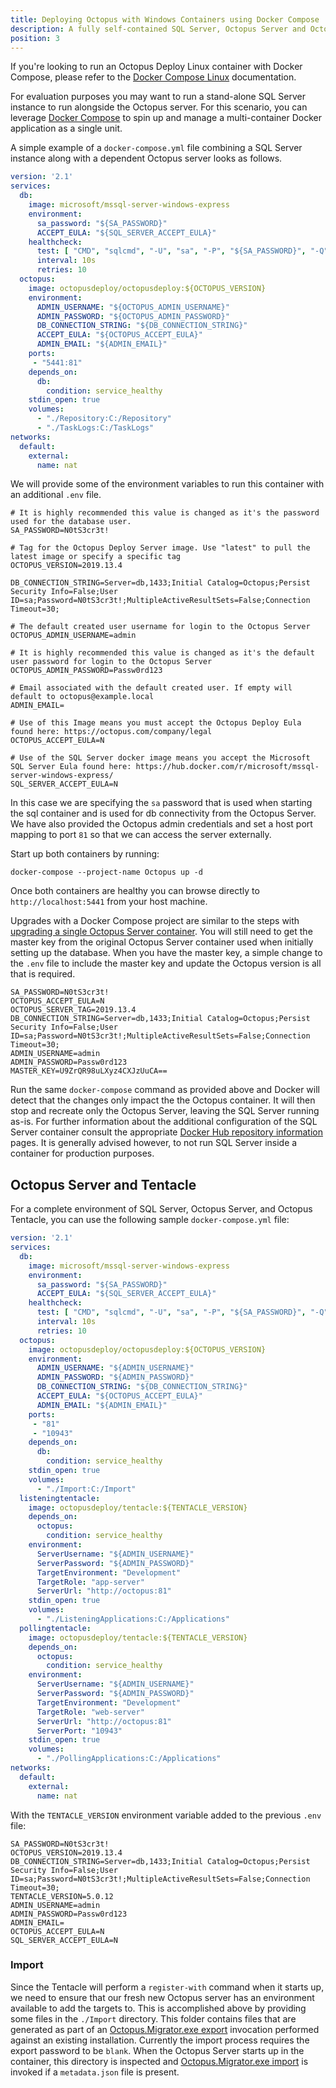 ```yaml
---
title: Deploying Octopus with Windows Containers using Docker Compose
description: A fully self-contained SQL Server, Octopus Server and Octopus Tentacle can be provisioned through Docker Compose
position: 3
---
```


If you're looking to run an Octopus Deploy Linux container with Docker Compose, please refer to the [Docker Compose Linux](/docs/installation/octopus-in-a-container/linux/docker-compose-linux.md) documentation.

For evaluation purposes you may want to run a stand-alone SQL Server instance to run alongside the Octopus server. For this scenario, you can leverage [Docker Compose](https://docs.docker.com/compose/overview/) to spin up and manage a multi-container Docker application as a single unit.

A simple example of a `docker-compose.yml` file combining a SQL Server instance along with a dependent Octopus server looks as follows.

```YAML
version: '2.1'
services:
  db:
    image: microsoft/mssql-server-windows-express
    environment:
      sa_password: "${SA_PASSWORD}"
      ACCEPT_EULA: "${SQL_SERVER_ACCEPT_EULA}"
    healthcheck:
      test: [ "CMD", "sqlcmd", "-U", "sa", "-P", "${SA_PASSWORD}", "-Q", "select 1" ]
      interval: 10s
      retries: 10
  octopus:
    image: octopusdeploy/octopusdeploy:${OCTOPUS_VERSION}
    environment:
      ADMIN_USERNAME: "${OCTOPUS_ADMIN_USERNAME}"
      ADMIN_PASSWORD: "${OCTOPUS_ADMIN_PASSWORD}"
      DB_CONNECTION_STRING: "${DB_CONNECTION_STRING}"
      ACCEPT_EULA: "${OCTOPUS_ACCEPT_EULA}"
      ADMIN_EMAIL: "${ADMIN_EMAIL}"
    ports:
     - "5441:81"
    depends_on:
      db:
        condition: service_healthy
    stdin_open: true
    volumes:
      - "./Repository:C:/Repository"
      - "./TaskLogs:C:/TaskLogs"
networks:
  default:
    external:
      name: nat
```

We will provide some of the environment variables to run this container with an additional `.env` file.

```
# It is highly recommended this value is changed as it's the password used for the database user.
SA_PASSWORD=N0tS3cr3t!

# Tag for the Octopus Deploy Server image. Use "latest" to pull the latest image or specify a specific tag
OCTOPUS_VERSION=2019.13.4

DB_CONNECTION_STRING=Server=db,1433;Initial Catalog=Octopus;Persist Security Info=False;User ID=sa;Password=N0tS3cr3t!;MultipleActiveResultSets=False;Connection Timeout=30;

# The default created user username for login to the Octopus Server
OCTOPUS_ADMIN_USERNAME=admin

# It is highly recommended this value is changed as it's the default user password for login to the Octopus Server
OCTOPUS_ADMIN_PASSWORD=Passw0rd123

# Email associated with the default created user. If empty will default to octopus@example.local
ADMIN_EMAIL=

# Use of this Image means you must accept the Octopus Deploy Eula found here: https://octopus.com/company/legal
OCTOPUS_ACCEPT_EULA=N

# Use of the SQL Server docker image means you accept the Microsoft SQL Server Eula found here: https://hub.docker.com/r/microsoft/mssql-server-windows-express/
SQL_SERVER_ACCEPT_EULA=N
```

In this case we are specifying the `sa` password that is used when starting the sql container and is used for db connectivity from the Octopus Server. We have also provided the Octopus admin credentials and set a host port mapping to port `81` so that we can access the server externally.

Start up both containers by running:

```
docker-compose --project-name Octopus up -d
```

Once both containers are healthy you can browse directly to `http://localhost:5441` from your host machine.

Upgrades with a Docker Compose project are similar to the steps with [upgrading a single Octopus Server container](octopus-server-container-windows.md). You will still need to get the master key from the original Octopus Server container used when initially setting up the database. When you have the master key, a simple change to the `.env` file to include the master key and update the Octopus version is all that is required.

```
SA_PASSWORD=N0tS3cr3t!
OCTOPUS_ACCEPT_EULA=N
OCTOPUS_SERVER_TAG=2019.13.4
DB_CONNECTION_STRING=Server=db,1433;Initial Catalog=Octopus;Persist Security Info=False;User ID=sa;Password=N0tS3cr3t!;MultipleActiveResultSets=False;Connection Timeout=30;
ADMIN_USERNAME=admin
ADMIN_PASSWORD=Passw0rd123
MASTER_KEY=U9ZrQR98uLXyz4CXJzUuCA==
```

Run the same `docker-compose` command as provided above and Docker will detect that the changes only impact the the Octopus container. It will then stop and recreate only the Octopus Server, leaving the SQL Server running as-is. For further information about the additional configuration of the SQL Server container consult the appropriate [Docker Hub repository information](https://hub.docker.com/r/microsoft/mssql-server-windows-express/) pages. It is generally advised however, to not run SQL Server inside a container for production purposes.

## Octopus Server and Tentacle

For a complete environment of SQL Server, Octopus Server, and Octopus Tentacle, you can use the following sample `docker-compose.yml` file:

```yml
version: '2.1'
services:
  db:
    image: microsoft/mssql-server-windows-express
    environment:
      sa_password: "${SA_PASSWORD}"
      ACCEPT_EULA: "${SQL_SERVER_ACCEPT_EULA}"
    healthcheck:
      test: [ "CMD", "sqlcmd", "-U", "sa", "-P", "${SA_PASSWORD}", "-Q", "select 1" ]
      interval: 10s
      retries: 10
  octopus:
    image: octopusdeploy/octopusdeploy:${OCTOPUS_VERSION}
    environment:
      ADMIN_USERNAME: "${ADMIN_USERNAME}"
      ADMIN_PASSWORD: "${ADMIN_PASSWORD}"
      DB_CONNECTION_STRING: "${DB_CONNECTION_STRING}"
      ACCEPT_EULA: "${OCTOPUS_ACCEPT_EULA}"
      ADMIN_EMAIL: "${ADMIN_EMAIL}"
    ports:
     - "81"
     - "10943"
    depends_on:
      db:
        condition: service_healthy
    stdin_open: true
    volumes:
      - "./Import:C:/Import"
  listeningtentacle:
    image: octopusdeploy/tentacle:${TENTACLE_VERSION}
    depends_on:
      octopus:
        condition: service_healthy
    environment:
      ServerUsername: "${ADMIN_USERNAME}"
      ServerPassword: "${ADMIN_PASSWORD}"
      TargetEnvironment: "Development"
      TargetRole: "app-server"
      ServerUrl: "http://octopus:81"
    stdin_open: true
    volumes:
      - "./ListeningApplications:C:/Applications"
  pollingtentacle:
    image: octopusdeploy/tentacle:${TENTACLE_VERSION}
    depends_on:
      octopus:
        condition: service_healthy
    environment:
      ServerUsername: "${ADMIN_USERNAME}"
      ServerPassword: "${ADMIN_PASSWORD}"
      TargetEnvironment: "Development"
      TargetRole: "web-server"
      ServerUrl: "http://octopus:81"
      ServerPort: "10943"
    stdin_open: true
    volumes:
      - "./PollingApplications:C:/Applications"
networks:
  default:
    external:
      name: nat
```

With the `TENTACLE_VERSION` environment variable added to the previous `.env` file:

```
SA_PASSWORD=N0tS3cr3t!
OCTOPUS_VERSION=2019.13.4
DB_CONNECTION_STRING=Server=db,1433;Initial Catalog=Octopus;Persist Security Info=False;User ID=sa;Password=N0tS3cr3t!;MultipleActiveResultSets=False;Connection Timeout=30;
TENTACLE_VERSION=5.0.12
ADMIN_USERNAME=admin
ADMIN_PASSWORD=Passw0rd123
ADMIN_EMAIL=
OCTOPUS_ACCEPT_EULA=N
SQL_SERVER_ACCEPT_EULA=N
```

### Import
Since the Tentacle will perform a `register-with` command when it starts up, we need to ensure that our fresh new Octopus server has an environment available to add the targets to. This is accomplished above by providing some files in the `./Import` directory. This folder contains files that are generated as part of an [Octopus.Migrator.exe export](docs/octopus-rest-api/octopus.migrator.exe-command-line/index.md) invocation performed against an existing installation. Currently the import process requires the export password to be `blank`. When the Octopus Server starts up in the container, this directory is inspected and [Octopus.Migrator.exe import](docs/octopus-rest-api/octopus.migrator.exe-command-line/import.md) is invoked if a `metadata.json` file is present.
